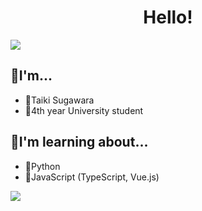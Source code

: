 <h1 align="center">
  Hello!
</h1>

 <a href="http://qiita.com/taikis" target="_blank" rel="noopener">
    <img src="https://img.shields.io/badge/-Qiita-55C500?style=flat&amp;logo=qiita&amp;logoColor=white">
 </a>
 
## 📣I'm...

- 💫Taiki Sugawara
- 🏫4th year University student

## 📣I'm learning about...

- 🦎Python
- 🌱JavaScript (TypeScript, Vue.js)


<a href="https://github.com/anuraghazra/github-readme-stats">
  <img align="left" src="https://github-readme-stats.vercel.app/api/top-langs/?username=taikis&theme=cobalt" />
</a>

